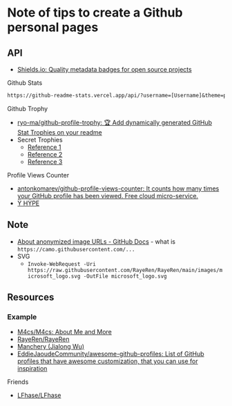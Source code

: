 # Note of tips to create a Github personal pages

## API

* [Shields.io: Quality metadata badges for open source projects](https://shields.io/)

Github Stats

```txt
https://github-readme-stats.vercel.app/api/?username=[Username]&theme=prussian&show_icons=true&count_private=true"
```

Github Trophy

* [ryo-ma/github-profile-trophy: 🏆 Add dynamically generated GitHub Stat Trophies on your readme](https://github.com/ryo-ma/github-profile-trophy)
* Secret Trophies
  * [Reference 1](https://github.com/ryo-ma/github-profile-trophy/blob/1213dfd9e213c8243d091a1988f936248970c2fb/src/trophy.ts#L106-L200)
  * [Reference 2](https://github.com/ryo-ma/github-profile-trophy/blob/1213dfd9e213c8243d091a1988f936248970c2fb/src/trophy_list.ts#L31-L39)
  * [Reference 3](https://github.com/ryo-ma/github-profile-trophy/blob/1213dfd9e213c8243d091a1988f936248970c2fb/src/user_info.ts#L70-L87)

Profile Views Counter

* [antonkomarev/github-profile-views-counter: It counts how many times your GitHub profile has been viewed. Free cloud micro-service.](https://github.com/antonkomarev/github-profile-views-counter)
* [Ÿ HŸPE](https://yhype.me/)

## Note

* [About anonymized image URLs - GitHub Docs](https://docs.github.com/en/github/authenticating-to-github/about-anonymized-image-urls) - what is `https://camo.githubusercontent.com/...`
* SVG
  * `Invoke-WebRequest -Uri  https://raw.githubusercontent.com/RayeRen/RayeRen/main/images/microsoft_logo.svg -OutFile microsoft_logo.svg`

## Resources

### Example

* [M4cs/M4cs: About Me and More](https://github.com/M4cs/M4cs)
* [RayeRen/RayeRen](https://github.com/RayeRen/RayeRen)
* [Manchery (Jialong Wu)](https://github.com/Manchery)
* [EddieJaoudeCommunity/awesome-github-profiles: List of GitHub profiles that have awesome customization, that you can use for inspiration](https://github.com/EddieJaoudeCommunity/awesome-github-profiles)

Friends

* [LFhase/LFhase](https://github.com/LFhase/LFhase)
